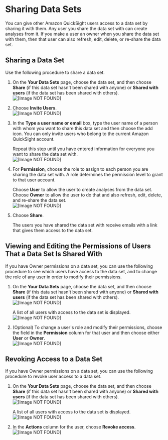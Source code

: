 # Sharing Data Sets<a name="sharing-data-sets"></a>

You can give other Amazon QuickSight users access to a data set by sharing it with them\. Any user you share the data set with can create analyses from it\. If you make a user an owner when you share the data set with them, then that user can also refresh, edit, delete, or re\-share the data set\. 

## Sharing a Data Set<a name="share-a-data-set"></a>

Use the following procedure to share a data set\.

1. On the **Your Data Sets** page, choose the data set, and then choose **Share** \(if this data set hasn't been shared with anyone\) or **Shared with <X> users** \(if the data set has been shared with others\)\.  
![\[Image NOT FOUND\]](http://docs.aws.amazon.com/quicksight/latest/user/images/share-data-set.png)

1. Choose **Invite Users**\.  
![\[Image NOT FOUND\]](http://docs.aws.amazon.com/quicksight/latest/user/images/data-set-invite.png)

1. In the **Type a user name or email** box, type the user name of a person with whom you want to share this data set and then choose the add icon\. You can only invite users who belong to the current Amazon QuickSight account\.

   Repeat this step until you have entered information for everyone you want to share the data set with\.  
![\[Image NOT FOUND\]](http://docs.aws.amazon.com/quicksight/latest/user/images/data-set-add-user.png)

1. For **Permission**, choose the role to assign to each person you are sharing the data set with\. A role determines the permission level to grant to that user account\.

   Choose **User** to allow the user to create analyses from the data set\. Choose **Owner** to allow the user to do that and also refresh, edit, delete, and re\-share the data set\.  
![\[Image NOT FOUND\]](http://docs.aws.amazon.com/quicksight/latest/user/images/data-set-share.png)

1. Choose **Share**\.

   The users you have shared the data set with receive emails with a link that gives them access to the data set\.

## Viewing and Editing the Permissions of Users That a Data Set Is Shared With<a name="view-users-data-set"></a>

If you have Owner permissions on a data set, you can use the following procedure to see which users have access to the data set, and to change the role of any user in order to modify their permissions\.

1. On the **Your Data Sets** page, choose the data set, and then choose **Share** \(if this data set hasn't been shared with anyone\) or **Shared with <X> users** \(if the data set has been shared with others\)\.  
![\[Image NOT FOUND\]](http://docs.aws.amazon.com/quicksight/latest/user/images/share-data-set1.png)

   A list of all users with access to the data set is displayed\.  
![\[Image NOT FOUND\]](http://docs.aws.amazon.com/quicksight/latest/user/images/list-data-set-users.png)

1. \(Optional\) To change a user's role and modify their permissions, choose the field in the **Permission** column for that user and then choose either **User** or **Owner**\.  
![\[Image NOT FOUND\]](http://docs.aws.amazon.com/quicksight/latest/user/images/change-data-set-users.png)

## Revoking Access to a Data Set<a name="revoke-access-to-a-data-set"></a>

If you have Owner permissions on a data set, you can use the following procedure to revoke user access to a data set\.

1. On the **Your Data Sets** page, choose the data set, and then choose **Share** \(if this data set hasn't been shared with anyone\) or **Shared with <X> users** \(if the data set has been shared with others\)\.  
![\[Image NOT FOUND\]](http://docs.aws.amazon.com/quicksight/latest/user/images/share-data-set1.png)

   A list of all users with access to the data set is displayed\.  
![\[Image NOT FOUND\]](http://docs.aws.amazon.com/quicksight/latest/user/images/list-data-set-users.png)

1. In the **Actions** column for the user, choose **Revoke access**\.  
![\[Image NOT FOUND\]](http://docs.aws.amazon.com/quicksight/latest/user/images/remove-data-set-users.png)
